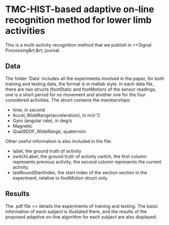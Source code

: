 # TMC-HIST-based adaptive on-line recognition method for lower limb activities
This is a multi-activity recognition method that we publish in &lt;&lt;Signal Processing&rt;&rt; journal. 
## Data
The folder 'Data' includes all the experiments involved in the paper, for both training and testing data, the format is in matlab style. In each data file, there are two structs (footStatic and footMotion) of the sensor readings, one is a short period for no movement and another one for the four considered activities. The struct contains the memberships:
 - time, in second
 - Accel_WideRange(acceleration), in m/s^2
 - Gyro (angular rate), in deg/s
 - Magnetic
 - Quat9DOF_WideRange, quaternion
    
Other useful information is also included in the file:
 - label, the ground truth of activity
 - switchLabel, the ground truth of activity switch, the first column represents previous activity, the second column represents the current activity.
  - lastRoundStartIndex, the start index of the section section in the experiment, relative to footMotion struct only.
## Results
The .pdf file <<dataexplanation>> details the experiments of training and testing. The basic information of each subject is illustated there, and the results of the proposed adaptive on-line algorithm  for each subject are also displayed.
